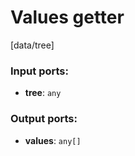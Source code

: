 # Values getter

[data/tree]

### Input ports:

* __tree__: `any`

### Output ports:

* __values__: `any[]`

